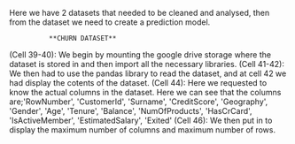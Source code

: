 Here we have 2 datasets that needed to be cleaned and analysed, then from the dataset we need to create a prediction model.

              **CHURN DATASET**
(Cell 39-40): We begin by mounting the google drive storage where the dataset is stored in and then import all the necessary libraries.
(Cell 41-42): We then had to use the pandas library to read the dataset, and at cell 42 we had display the cotents of the dataset.
(Cell 44): Here we requested to know the actual columns in the dataset. Here we can see that the columns are;'RowNumber', 'CustomerId', 'Surname', 'CreditScore', 'Geography', 'Gender', 'Age', 'Tenure', 'Balance', 'NumOfProducts', 'HasCrCard', 'IsActiveMember', 'EstimatedSalary', 'Exited'
(Cell 46): We then put in to display the maximum number of columns and maximum number of rows.
